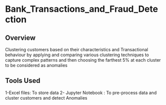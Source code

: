 # Bank_Transactions_and_Fraud_Detection
## Overview
Clustering customers based on their characteristics and Transactional behaviour by applying and comparing various clustering techniques to capture complex patterns and then choosing the farthest 5% at each cluster to be considered as anomalies 
## Tools Used 
1-Excel files: To store data
2- Jupyter Notebook : To pre-process data and cluster customers and detect Anomalies
